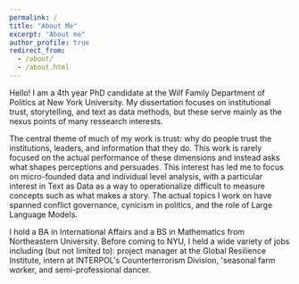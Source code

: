 ```yaml
---
permalink: /
title: "About Me"
excerpt: "About me"
author_profile: true
redirect_from: 
  - /about/
  - /about.html
---
```


Hello! I am a 4th year PhD candidate at the Wilf Family Department of Politics at New York University. My dissertation focuses on institutional trust, storytelling, and text as data methods, but these serve mainly as the nexus points of many ressearch interests.

The central theme of much of my work is trust: why do people trust the institutions, leaders, and information that they do. This work is rarely focused on the actual performance of these dimensions and instead asks what shapes perceptions and persuades. This interest has led me to focus on micro-founded data and individual level analysis, with a particular interest in Text as Data as a way to operationalize difficult to measure concepts such as what makes a story. The actual topics I work on have spanned conflict governance, cynicism in politics, and the role of Large Language Models.

I hold a BA in International Affairs and a BS in Mathematics from Northeastern University. Before coming to NYU, I held a wide variety of jobs including (but not limited to): project manager at the Global Resilience Institute, intern at INTERPOL's Counterterrorism Division, 'seasonal farm worker, and semi-professional dancer.
